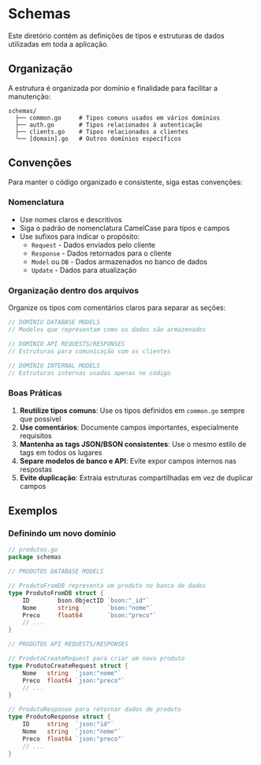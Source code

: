 # Schemas

Este diretório contém as definições de tipos e estruturas de dados utilizadas em toda a aplicação.

## Organização

A estrutura é organizada por domínio e finalidade para facilitar a manutenção:

```
schemas/
  ├── common.go     # Tipos comuns usados em vários domínios
  ├── auth.go       # Tipos relacionados à autenticação
  ├── clients.go    # Tipos relacionados a clientes
  └── [domain].go   # Outros domínios específicos
```

## Convenções

Para manter o código organizado e consistente, siga estas convenções:

### Nomenclatura

- Use nomes claros e descritivos
- Siga o padrão de nomenclatura CamelCase para tipos e campos
- Use sufixos para indicar o propósito:
  - `Request` - Dados enviados pelo cliente
  - `Response` - Dados retornados para o cliente
  - `Model` ou `DB` - Dados armazenados no banco de dados
  - `Update` - Dados para atualização

### Organização dentro dos arquivos

Organize os tipos com comentários claros para separar as seções:

```go
// DOMÍNIO DATABASE MODELS
// Modelos que representam como os dados são armazenados

// DOMÍNIO API REQUESTS/RESPONSES
// Estruturas para comunicação com os clientes

// DOMÍNIO INTERNAL MODELS
// Estruturas internas usadas apenas no código
```

### Boas Práticas

1. **Reutilize tipos comuns**: Use os tipos definidos em `common.go` sempre que possível
2. **Use comentários**: Documente campos importantes, especialmente requisitos
3. **Mantenha as tags JSON/BSON consistentes**: Use o mesmo estilo de tags em todos os lugares
4. **Separe modelos de banco e API**: Evite expor campos internos nas respostas
5. **Evite duplicação**: Extraia estruturas compartilhadas em vez de duplicar campos

## Exemplos

### Definindo um novo domínio

```go
// produtos.go
package schemas

// PRODUTOS DATABASE MODELS

// ProdutoFromDB representa um produto no banco de dados
type ProdutoFromDB struct {
    ID        bson.ObjectID `bson:"_id"`
    Nome      string        `bson:"nome"`
    Preco     float64       `bson:"preco"`
    // ...
}

// PRODUTOS API REQUESTS/RESPONSES

// ProdutoCreateRequest para criar um novo produto
type ProdutoCreateRequest struct {
    Nome   string  `json:"nome"`
    Preco  float64 `json:"preco"`
    // ...
}

// ProdutoResponse para retornar dados de produto
type ProdutoResponse struct {
    ID     string  `json:"id"`
    Nome   string  `json:"nome"`
    Preco  float64 `json:"preco"`
    // ...
}
``` 